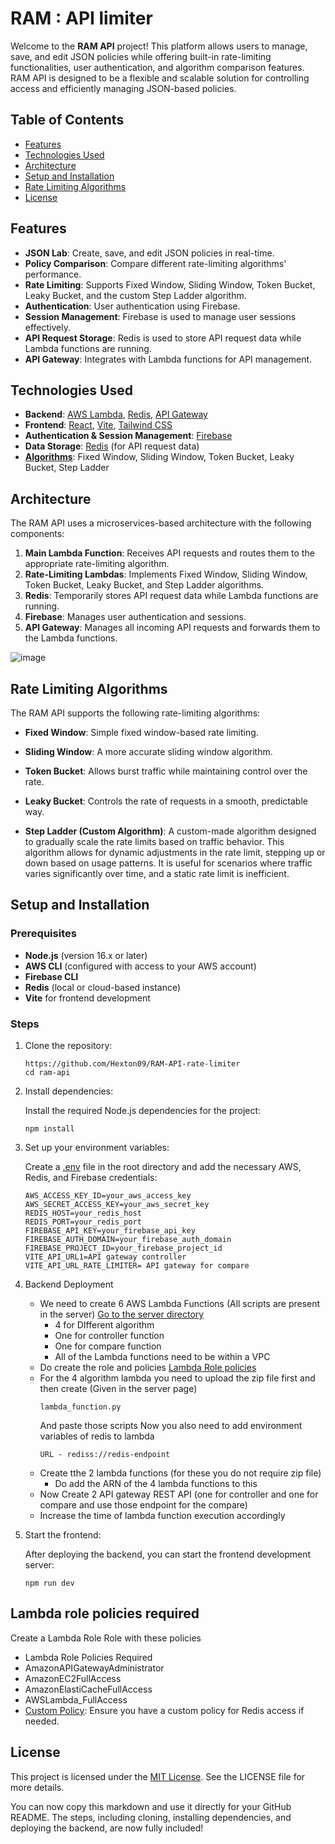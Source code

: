 # RAM : API limiter

Welcome to the **RAM API** project! This platform allows users to manage, save, and edit JSON policies while offering built-in rate-limiting functionalities, user authentication, and algorithm comparison features. RAM API is designed to be a flexible and scalable solution for controlling access and efficiently managing JSON-based policies.

## Table of Contents

- [Features](#features)
- [Technologies Used](#technologies-used)
- [Architecture](#architecture)
- [Setup and Installation](#setup-and-installation)
- [Rate Limiting Algorithms](#rate-limiting-algorithms)
- [License](#license)

## Features

- **JSON Lab**: Create, save, and edit JSON policies in real-time.
- **Policy Comparison**: Compare different rate-limiting algorithms' performance.
- **Rate Limiting**: Supports Fixed Window, Sliding Window, Token Bucket, Leaky Bucket, and the custom Step Ladder algorithm.
- **Authentication**: User authentication using Firebase.
- **Session Management**: Firebase is used to manage user sessions effectively.
- **API Request Storage**: Redis is used to store API request data while Lambda functions are running.
- **API Gateway**: Integrates with Lambda functions for API management.

## Technologies Used

- **Backend**: [AWS Lambda](https://aws.amazon.com/lambda/), [Redis](https://redis.io/), [API Gateway](https://aws.amazon.com/api-gateway/)
- **Frontend**: [React](https://react.dev/), [Vite](https://vitejs.dev/), [Tailwind CSS](https://tailwindcss.com/)
- **Authentication & Session Management**: [Firebase](https://firebase.google.com/)
- **Data Storage**: [Redis](https://redis.io/) (for API request data)
- **[Algorithms](#rate-limiting-algorithms)**: Fixed Window, Sliding Window, Token Bucket, Leaky Bucket, Step Ladder


## Architecture

The RAM API uses a microservices-based architecture with the following components:

1. **Main Lambda Function**: Receives API requests and routes them to the appropriate rate-limiting algorithm.
2. **Rate-Limiting Lambdas**: Implements Fixed Window, Sliding Window, Token Bucket, Leaky Bucket, and Step Ladder algorithms.
3. **Redis**: Temporarily stores API request data while Lambda functions are running.
4. **Firebase**: Manages user authentication and sessions.
5. **API Gateway**: Manages all incoming API requests and forwards them to the Lambda functions.

![image](https://github.com/user-attachments/assets/f27738dc-cb9b-4329-a4ad-5e02887fb121)

## Rate Limiting Algorithms

The RAM API supports the following rate-limiting algorithms:

- **Fixed Window**: Simple fixed window-based rate limiting.

- **Sliding Window**: A more accurate sliding window algorithm.

- **Token Bucket**: Allows burst traffic while maintaining control over the rate.

- **Leaky Bucket**: Controls the rate of requests in a smooth, predictable way.

- **Step Ladder (Custom Algorithm)**: A custom-made algorithm designed to gradually scale the rate limits based on traffic behavior. This algorithm allows for dynamic adjustments in the rate limit, stepping up or down based on usage patterns. It is useful for scenarios where traffic varies significantly over time, and a static rate limit is inefficient.


## Setup and Installation

### Prerequisites

- **Node.js** (version 16.x or later)
- **AWS CLI** (configured with access to your AWS account)
- **Firebase CLI**
- **Redis** (local or cloud-based instance)
- **Vite** for frontend development

### Steps

1. Clone the repository:
   ```
   https://github.com/Hexton09/RAM-API-rate-limiter
   cd ram-api
   ```
2. Install dependencies:

   Install the required Node.js dependencies for the project:
   ```
   npm install
   ```
3.  Set up your environment variables:
   
      Create a [.env](client/.env.example) file in the root directory and add the necessary AWS, Redis, and Firebase credentials:
      ```
      AWS_ACCESS_KEY_ID=your_aws_access_key
      AWS_SECRET_ACCESS_KEY=your_aws_secret_key
      REDIS_HOST=your_redis_host
      REDIS_PORT=your_redis_port
      FIREBASE_API_KEY=your_firebase_api_key
      FIREBASE_AUTH_DOMAIN=your_firebase_auth_domain
      FIREBASE_PROJECT_ID=your_firebase_project_id
      VITE_API_URL1=API gateway controller
      VITE_API_URL_RATE_LIMITER= API gateway for compare
      ```
4. Backend Deployment
   * We need to create 6 AWS Lambda Functions (All scripts are present in the server) [Go to the server directory](/server)
      * 4 for DIfferent algorithm
      * One for controller function
      * One for compare function
      * All of the Lambda functions need to be within a VPC
   * Do create the role and policies [Lambda Role policies](#lambda-role-policies-required)
   * For the 4 algorithm lambda you need to upload the zip file first and then create (Given in the server page)
      ```
      lambda_function.py
      ```
      And paste those scripts
     Now you also need to add environment variables of redis to lambda
      ```
      URL - rediss://redis-endpoint
      ```
   * Create tthe 2 lambda functions (for these you do not require zip file)
      * Do add the ARN of the 4 lambda functions to this    
   * Now Create 2 API gateway REST API (one for controller and one for compare and use those endpoint for the compare)
   * Increase the time of lambda function execution accordingly
6. Start the frontend:

   After deploying the backend, you can start the frontend development server:
   ```
   npm run dev
   ```


## Lambda role policies required
Create a Lambda Role Role with these policies
- Lambda Role Policies Required
-  AmazonAPIGatewayAdministrator
-  AmazonEC2FullAccess
-  AmazonElastiCacheFullAccess
-  AWSLambda_FullAccess
-  [Custom Policy](server/Lambda%20functions/Lambda_function_Policy): Ensure you have a custom policy for Redis access if needed.

## License

This project is licensed under the [MIT License](LICENSE). See the LICENSE file for more details.

You can now copy this markdown and use it directly for your GitHub README. The steps, including cloning, installing dependencies, and deploying the backend, are now fully included!

